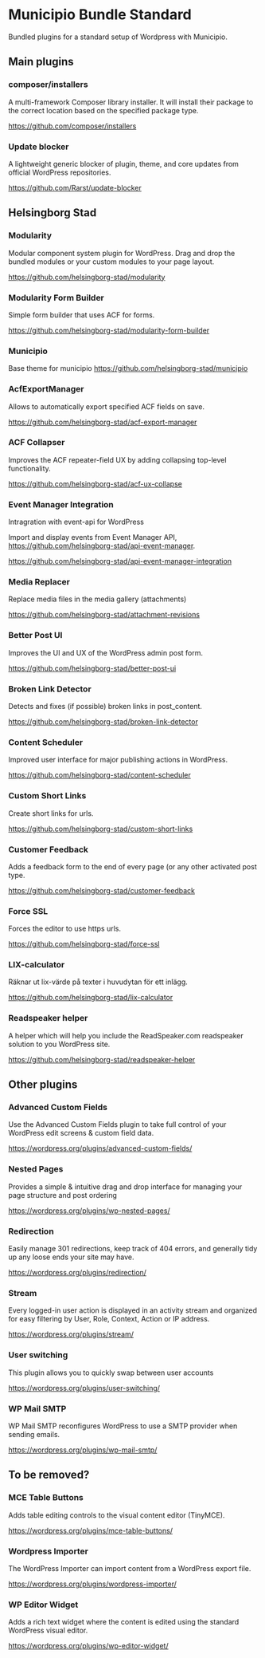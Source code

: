 # Municipio Bundle Standard

Bundled plugins for a standard setup of Wordpress with Municipio.

## Main plugins

### composer/installers

A multi-framework Composer library installer. It will install their package to
the correct location based on the specified package type.

https://github.com/composer/installers

### Update blocker

A lightweight generic blocker of plugin, theme, and core updates from official
WordPress repositories.

https://github.com/Rarst/update-blocker

## Helsingborg Stad

### Modularity

Modular component system plugin for WordPress. Drag and drop the bundled modules
or your custom modules to your page layout.

https://github.com/helsingborg-stad/modularity

### Modularity Form Builder

Simple form builder that uses ACF for forms.

https://github.com/helsingborg-stad/modularity-form-builder

### Municipio

Base theme for municipio https://github.com/helsingborg-stad/municipio

### AcfExportManager

Allows to automatically export specified ACF fields on save.

https://github.com/helsingborg-stad/acf-export-manager

### ACF Collapser

Improves the ACF repeater-field UX by adding collapsing top-level functionality.

https://github.com/helsingborg-stad/acf-ux-collapse

### Event Manager Integration

Intragration with event-api for WordPress

Import and display events from Event Manager API,
https://github.com/helsingborg-stad/api-event-manager.

https://github.com/helsingborg-stad/api-event-manager-integration

### Media Replacer

Replace media files in the media gallery (attachments)

https://github.com/helsingborg-stad/attachment-revisions

### Better Post UI

Improves the UI and UX of the WordPress admin post form.

https://github.com/helsingborg-stad/better-post-ui

### Broken Link Detector

Detects and fixes (if possible) broken links in post_content.

https://github.com/helsingborg-stad/broken-link-detector

### Content Scheduler

Improved user interface for major publishing actions in WordPress.

https://github.com/helsingborg-stad/content-scheduler

### Custom Short Links

Create short links for urls.

https://github.com/helsingborg-stad/custom-short-links

### Customer Feedback

Adds a feedback form to the end of every page (or any other activated post type.

https://github.com/helsingborg-stad/customer-feedback

### Force SSL

Forces the editor to use https urls.

https://github.com/helsingborg-stad/force-ssl

### LIX-calculator

Räknar ut lix-värde på texter i huvudytan för ett inlägg.

https://github.com/helsingborg-stad/lix-calculator

### Readspeaker helper

A helper which will help you include the ReadSpeaker.com readspeaker solution to
you WordPress site.

https://github.com/helsingborg-stad/readspeaker-helper

## Other plugins

### Advanced Custom Fields

Use the Advanced Custom Fields plugin to take full control of your WordPress
edit screens & custom field data.

https://wordpress.org/plugins/advanced-custom-fields/

### Nested Pages

Provides a simple & intuitive drag and drop interface for managing your page
structure and post ordering

https://wordpress.org/plugins/wp-nested-pages/

### Redirection

Easily manage 301 redirections, keep track of 404 errors, and generally tidy up
any loose ends your site may have.

https://wordpress.org/plugins/redirection/

### Stream

Every logged-in user action is displayed in an activity stream and organized for
easy filtering by User, Role, Context, Action or IP address.

https://wordpress.org/plugins/stream/

### User switching

This plugin allows you to quickly swap between user accounts

https://wordpress.org/plugins/user-switching/

### WP Mail SMTP

WP Mail SMTP reconfigures WordPress to use a SMTP provider when sending emails.

https://wordpress.org/plugins/wp-mail-smtp/

## To be removed?

### MCE Table Buttons

Adds table editing controls to the visual content editor (TinyMCE).

https://wordpress.org/plugins/mce-table-buttons/

### Wordpress Importer

The WordPress Importer can import content from a WordPress export file.

https://wordpress.org/plugins/wordpress-importer/

### WP Editor Widget

Adds a rich text widget where the content is edited using the standard WordPress
visual editor.

https://wordpress.org/plugins/wp-editor-widget/
